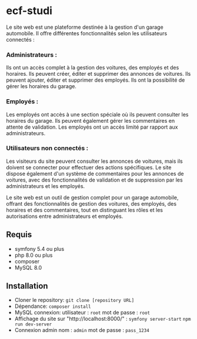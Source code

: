 # **ecf-studi**
Le site web est une plateforme destinée à la gestion d'un garage automobile. Il offre différentes fonctionnalités selon les utilisateurs connectés :

### **Administrateurs** :
Ils ont un accès complet à la gestion des voitures, des employés et des horaires.
Ils peuvent créer, éditer et supprimer des annonces de voitures.
Ils peuvent ajouter, éditer et supprimer des employés.
Ils ont la possibilité de gérer les horaires du garage.

### **Employés** :
Les employés ont accès à une section spéciale où ils peuvent consulter les horaires du garage.
Ils peuvent également gérer les commentaires en attente de validation.
Les employés ont un accès limité par rapport aux administrateurs.

### **Utilisateurs non connectés** :
Les visiteurs du site peuvent consulter les annonces de voitures, mais ils doivent se connecter pour effectuer des actions spécifiques.
Le site dispose également d'un système de commentaires pour les annonces de voitures, avec des fonctionnalités de validation et de suppression par les administrateurs et les employés.

Le site web est un outil de gestion complet pour un garage automobile, offrant des fonctionnalités de gestion des voitures, des employés, des horaires et des commentaires, tout en distinguant les rôles et les autorisations entre administrateurs et employés.

## **Requis** 
- symfony 5.4 ou plus
- php 8.0 ou plus
- composer
- MySQL 8.0

## **Installation**
- Cloner le repository:
`git clone [repository URL]`
- Dépendance:
`composer install`
- MySQL connexion:
utilisateur  : `root`
mot de passe : `root`
- Affichage du site sur "http://localhost:8000/" :
`symfony server-start`
`npm run dev-server`
- Connexion admin
nom : `admin`
mot de passe : `pass_1234`
